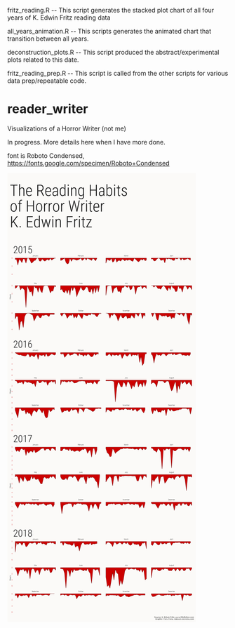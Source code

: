 fritz_reading.R -- This script generates the stacked plot chart of all four years of K. Edwin Fritz reading data

all_years_animation.R -- This scripts generates the animated chart that transition between all years.

deconstruction_plots.R -- This script produced the abstract/experimental plots related to this date.

fritz_reading_prep.R -- This script is called from the other scripts for various data prep/repeatable code.

# reader_writer
Visualizations of a Horror Writer (not me)

In progress. More details here when I have more done.

font is Roboto Condensed, https://fonts.google.com/specimen/Roboto+Condensed

![Reading Habits of K. Edwin Fritz](fritz_reading_screen_Cropped.png)